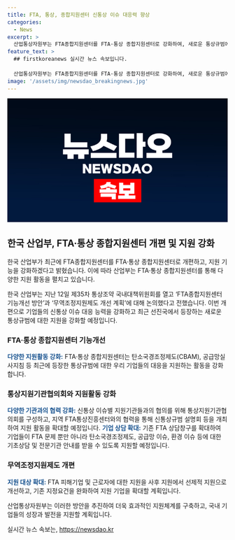 ```yaml
---
title: FTA, 통상, 종합지원센터 신통상 이슈 대응력 향상
categories:
  - News
excerpt: >
  산업통상자원부는 FTA종합지원센터를 FTA·통상 종합지원센터로 강화하여, 새로운 통상규범에 대응하는 기업 지원을 강화하고자 한다. 이를 위해 지원기관들과 협력하여 신통상규범 설명회를 개최하고, FTA 문제 뿐 아니라 다양한 이슈에 대한 기초상담 및 전문기관 안내를 확대할 예정이다. 또한, 무역조정지원제도도 개선하여 FTA 피해기업 및 근로자에 대한 지원을 사후 지원에서 선제적 지원으로 전환할 예정이며, 이에 대한 세부 개선 방안은 올해 하반기부터 추진할 예정이다.
feature_text: >
  ## firstkoreanews 실시간 뉴스 속보입니다.

  산업통상자원부는 FTA종합지원센터를 FTA·통상 종합지원센터로 강화하여, 새로운 통상규범에 대응하는 기업 지원을 강화하고자 한다. 이를 위해 지원기관들과 협력하여 신통상규범 설명회를 개최하고, FTA 문제 뿐 아니라 다양한 이슈에 대한 기초상담 및 전문기관 안내를 확대할 예정이다. 또한, 무역조정지원제도도 개선하여 FTA 피해기업 및 근로자에 대한 지원을 사후 지원에서 선제적 지원으로 전환할 예정이며, 이에 대한 세부 개선 방안은 올해 하반기부터 추진할 예정이다.
image: '/assets/img/newsdao_breakingnews.jpg'
---
```


<p><img src="/assets/img/newsdao_breakingnews.jpg" alt="firstkoreanews 속보" /></p>

<h2 data-ke-size="size26">한국 산업부, FTA·통상 종합지원센터 개편 및 지원 강화</h2>

<p>한국 산업부가 최근에 FTA종합지원센터를 FTA·통상 종합지원센터로 개편하고, 지원 기능을 강화하겠다고 밝혔습니다. 이에 따라 산업부는 FTA·통상 종합지원센터를 통해 다양한 지원 활동을 펼치고 있습니다.</p>

<p data-ke-size="size16">한국 산업부는 지난 12일 제35차 통상조약 국내대책위원회를 열고 ‘FTA종합지원센터 기능개선 방안’과 ‘무역조정지원제도 개선 계획’에 대해 논의했다고 전했습니다. 이번 개편으로 기업들의 신통상 이슈 대응 능력을 강화하고 최근 선진국에서 등장하는 새로운 통상규범에 대한 지원을 강화할 예정입니다.</p>

<h3 data-ke-size="size24">FTA·통상 종합지원센터 기능개선</h3>

<p><b><span style="color: #1a5490;">다양한 지원활동 강화:</span></b> FTA·통상 종합지원센터는 탄소국경조정제도(CBAM), 공급망실사지침 등 최근에 등장한 통상규범에 대한 우리 기업들의 대응을 지원하는 활동을 강화합니다.</p>

<h3 data-ke-size="size24">통상지원기관협의회와 지원활동 강화</h3>

<p><b><span style="color: #1a5490;">다양한 기관과의 협력 강화:</span></b> 신통상 이슈별 지원기관들과의 협의를 위해 통상지원기관협의회를 구성하고, 지역 FTA통상진흥센터와의 협력을 통해 신통상규범 설명회 등을 개최하여 지원 활동을 확대할 예정입니다.
<b><span style="color: #1a5490;">기업 상담 확대:</span></b> 기존 FTA 상담창구를 확대하여 기업들이 FTA 문제 뿐만 아니라 탄소국경조정제도, 공급망 이슈, 환경 이슈 등에 대한 기초상담 및 전문기관 안내를 받을 수 있도록 지원할 예정입니다.</p>

<h3 data-ke-size="size24">무역조정지원제도 개편</h3>

<p><b><span style="color: #1a5490;">지원 대상 확대:</span></b> FTA 피해기업 및 근로자에 대한 지원을 사후 지원에서 선제적 지원으로 개선하고, 기존 지정요건을 완화하여 지원 기업을 확대할 계획입니다.</p>

<p>산업통상자원부는 이러한 방안을 추진하여 더욱 효과적인 지원체계를 구축하고, 국내 기업들의 성장과 발전을 지원할 계획입니다.</p>
실시간 뉴스 속보는, <a href="https://newsdao.kr" rel="dofollow">https://newsdao.kr</a>


